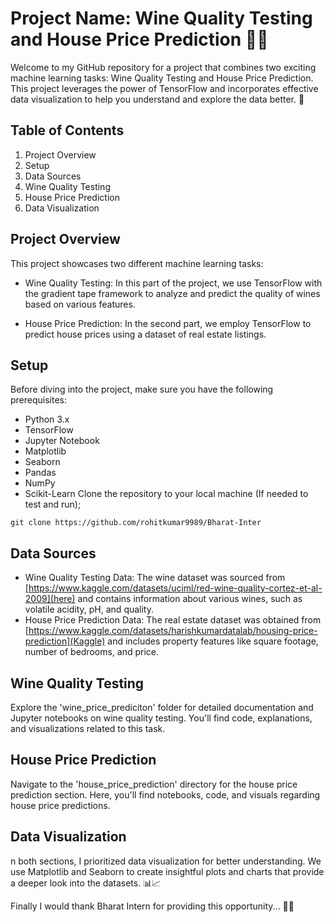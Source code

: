 
# Project Name: Wine Quality Testing and House Price Prediction 🍷🏡
Welcome to my GitHub repository for a project that combines two exciting machine learning tasks: Wine Quality Testing and House Price Prediction. This project leverages the power of TensorFlow and incorporates effective data visualization to help you understand and explore the data better. 🚀
## Table of Contents
1. Project Overview
2. Setup
3. Data Sources
4. Wine Quality Testing
5. House Price Prediction
6. Data Visualization

## Project Overview
This project showcases two different machine learning tasks:

* Wine Quality Testing: In this part of the project, we use TensorFlow with the gradient tape framework to analyze and predict the quality of wines based on various features.

* House Price Prediction: In the second part, we employ TensorFlow to predict house prices using a dataset of real estate listings.

## Setup
Before diving into the project, make sure you have the following prerequisites:

* Python 3.x
* TensorFlow
* Jupyter Notebook
* Matplotlib
* Seaborn
* Pandas
* NumPy
* Scikit-Learn
Clone the repository to your local machine (If needed to test and run);

``` git clone https://github.com/rohitkumar9989/Bharat-Inter ```
## Data Sources
* Wine Quality Testing Data: The wine dataset was sourced from [https://www.kaggle.com/datasets/uciml/red-wine-quality-cortez-et-al-2009](here) and contains information about various wines, such as volatile acidity, pH, and quality.
* House Price Prediction Data: The real estate dataset was obtained from [https://www.kaggle.com/datasets/harishkumardatalab/housing-price-prediction](Kaggle) and includes property features like square footage, number of bedrooms, and price.

## Wine Quality Testing
Explore the 'wine_price_prediciton' folder for detailed documentation and Jupyter notebooks on wine quality testing. You'll find code, explanations, and visualizations related to this task.

## House Price Prediction
Navigate to the 'house_price_prediction' directory for the house price prediction section. Here, you'll find notebooks, code, and visuals regarding house price predictions.

## Data Visualization
n both sections, I prioritized data visualization for better understanding. We use Matplotlib and Seaborn to create insightful plots and charts that provide a deeper look into the datasets. 📊📈

Finally I would thank Bharat Intern for providing this opportunity... 💪💪
